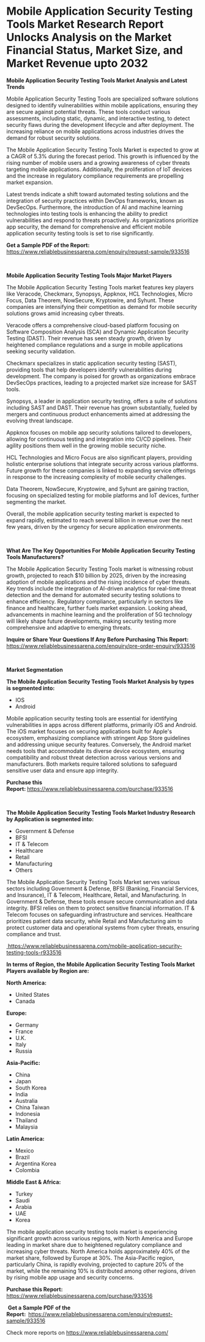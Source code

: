 <p><h1>Mobile Application Security Testing Tools Market Research Report Unlocks Analysis on the Market Financial Status, Market Size, and Market Revenue upto 2032</h1></p><p><strong>Mobile Application Security Testing Tools Market Analysis and Latest Trends</strong></p>
<p><p>Mobile Application Security Testing Tools are specialized software solutions designed to identify vulnerabilities within mobile applications, ensuring they are secure against potential threats. These tools conduct various assessments, including static, dynamic, and interactive testing, to detect security flaws during the development lifecycle and after deployment. The increasing reliance on mobile applications across industries drives the demand for robust security solutions.</p><p>The Mobile Application Security Testing Tools Market is expected to grow at a CAGR of 5.3% during the forecast period. This growth is influenced by the rising number of mobile users and a growing awareness of cyber threats targeting mobile applications. Additionally, the proliferation of IoT devices and the increase in regulatory compliance requirements are propelling market expansion. </p><p>Latest trends indicate a shift toward automated testing solutions and the integration of security practices within DevOps frameworks, known as DevSecOps. Furthermore, the introduction of AI and machine learning technologies into testing tools is enhancing the ability to predict vulnerabilities and respond to threats proactively. As organizations prioritize app security, the demand for comprehensive and efficient mobile application security testing tools is set to rise significantly.</p></p>
<p><strong>Get a Sample PDF of the Report:&nbsp;</strong> <a href="https://www.reliablebusinessarena.com/enquiry/request-sample/933516?utm_campaign=2992&utm_medium=2&utm_source=Github&utm_content=ia&utm_term=07032025&utm_id=mobile-application-security-testing-tools">https://www.reliablebusinessarena.com/enquiry/request-sample/933516</a></p>
<p>&nbsp;</p>
<p><strong>Mobile Application Security Testing Tools Major Market Players</strong></p>
<p><p>The Mobile Application Security Testing Tools market features key players like Veracode, Checkmarx, Synopsys, Appknox, HCL Technologies, Micro Focus, Data Theorem, NowSecure, Kryptowire, and Syhunt. These companies are intensifying their competition as demand for mobile security solutions grows amid increasing cyber threats.</p><p>Veracode offers a comprehensive cloud-based platform focusing on Software Composition Analysis (SCA) and Dynamic Application Security Testing (DAST). Their revenue has seen steady growth, driven by heightened compliance regulations and a surge in mobile applications seeking security validation.</p><p>Checkmarx specializes in static application security testing (SAST), providing tools that help developers identify vulnerabilities during development. The company is poised for growth as organizations embrace DevSecOps practices, leading to a projected market size increase for SAST tools. </p><p>Synopsys, a leader in application security testing, offers a suite of solutions including SAST and DAST. Their revenue has grown substantially, fueled by mergers and continuous product enhancements aimed at addressing the evolving threat landscape.</p><p>Appknox focuses on mobile app security solutions tailored to developers, allowing for continuous testing and integration into CI/CD pipelines. Their agility positions them well in the growing mobile security niche.</p><p>HCL Technologies and Micro Focus are also significant players, providing holistic enterprise solutions that integrate security across various platforms. Future growth for these companies is linked to expanding service offerings in response to the increasing complexity of mobile security challenges.</p><p>Data Theorem, NowSecure, Kryptowire, and Syhunt are gaining traction, focusing on specialized testing for mobile platforms and IoT devices, further segmenting the market.</p><p>Overall, the mobile application security testing market is expected to expand rapidly, estimated to reach several billion in revenue over the next few years, driven by the urgency for secure application environments.</p></p>
<p>&nbsp;</p>
<p><strong>What Are The Key Opportunities For Mobile Application Security Testing Tools Manufacturers?</strong></p>
<p><p>The Mobile Application Security Testing Tools market is witnessing robust growth, projected to reach $10 billion by 2025, driven by the increasing adoption of mobile applications and the rising incidence of cyber threats. Key trends include the integration of AI-driven analytics for real-time threat detection and the demand for automated security testing solutions to enhance efficiency. Regulatory compliance, particularly in sectors like finance and healthcare, further fuels market expansion. Looking ahead, advancements in machine learning and the proliferation of 5G technology will likely shape future developments, making security testing more comprehensive and adaptive to emerging threats.</p></p>
<p><strong>Inquire or Share Your Questions If Any Before Purchasing This Report:</strong> <a href="https://www.reliablebusinessarena.com/enquiry/pre-order-enquiry/933516?utm_campaign=2992&utm_medium=2&utm_source=Github&utm_content=ia&utm_term=07032025&utm_id=mobile-application-security-testing-tools">https://www.reliablebusinessarena.com/enquiry/pre-order-enquiry/933516</a></p>
<p>&nbsp;</p>
<p><strong>Market Segmentation</strong></p>
<p><strong>The Mobile Application Security Testing Tools Market Analysis by types is segmented into:</strong></p>
<p><ul><li>IOS</li><li>Android</li></ul></p>
<p><p>Mobile application security testing tools are essential for identifying vulnerabilities in apps across different platforms, primarily iOS and Android. The iOS market focuses on securing applications built for Apple's ecosystem, emphasizing compliance with stringent App Store guidelines and addressing unique security features. Conversely, the Android market needs tools that accommodate its diverse device ecosystem, ensuring compatibility and robust threat detection across various versions and manufacturers. Both markets require tailored solutions to safeguard sensitive user data and ensure app integrity.</p></p>
<p><strong>Purchase this Report:&nbsp;</strong><a href="https://www.reliablebusinessarena.com/purchase/933516?utm_campaign=2992&utm_medium=2&utm_source=Github&utm_content=ia&utm_term=07032025&utm_id=mobile-application-security-testing-tools">https://www.reliablebusinessarena.com/purchase/933516</a></p>
<p>&nbsp;</p>
<p><strong>The Mobile Application Security Testing Tools Market Industry Research by Application is segmented into:</strong></p>
<p><ul><li>Government & Defense</li><li>BFSI</li><li>IT & Telecom</li><li>Healthcare</li><li>Retail</li><li>Manufacturing</li><li>Others</li></ul></p>
<p><p>The Mobile Application Security Testing Tools Market serves various sectors including Government & Defense, BFSI (Banking, Financial Services, and Insurance), IT & Telecom, Healthcare, Retail, and Manufacturing. In Government & Defense, these tools ensure secure communication and data integrity. BFSI relies on them to protect sensitive financial information. IT & Telecom focuses on safeguarding infrastructure and services. Healthcare prioritizes patient data security, while Retail and Manufacturing aim to protect customer data and operational systems from cyber threats, ensuring compliance and trust.</p></p>
<p><a href="https://www.reliablebusinessarena.com/mobile-application-security-testing-tools-r933516?utm_campaign=2992&utm_medium=2&utm_source=Github&utm_content=ia&utm_term=07032025&utm_id=mobile-application-security-testing-tools">&nbsp;https://www.reliablebusinessarena.com/mobile-application-security-testing-tools-r933516</a></p>
<p><strong>In terms of Region, the Mobile Application Security Testing Tools Market Players available by Region are:</strong></p>
<p>
    <p> <strong> North America: </strong>
        <ul>
            <li>United States</li>
            <li>Canada</li>
        </ul>
        </p> 
    <p> <strong> Europe: </strong>
        <ul>
            <li>Germany</li>
            <li>France</li>
            <li>U.K.</li>
            <li>Italy</li>
            <li>Russia</li>
        </ul>
        </p> 
    <p> <strong> Asia-Pacific: </strong>
        <ul>
            <li>China</li>
            <li>Japan</li>
            <li>South Korea</li>
            <li>India</li>
            <li>Australia</li>
            <li>China Taiwan</li>
            <li>Indonesia</li>
            <li>Thailand</li>
            <li>Malaysia</li>
        </ul>
        </p> 
    <p> <strong> Latin America: </strong>
        <ul>
            <li>Mexico</li>
            <li>Brazil</li>
            <li>Argentina Korea</li>
            <li>Colombia</li>
        </ul>
        </p> 
    <p> <strong> Middle East & Africa: </strong>
        <ul>
            <li>Turkey</li>
            <li>Saudi</li>
            <li>Arabia</li>
            <li>UAE</li>
            <li>Korea</li>
        </ul>
    </p>
    </p>
<p><p>The mobile application security testing tools market is experiencing significant growth across various regions, with North America and Europe leading in market share due to heightened regulatory compliance and increasing cyber threats. North America holds approximately 40% of the market share, followed by Europe at 30%. The Asia-Pacific region, particularly China, is rapidly evolving, projected to capture 20% of the market, while the remaining 10% is distributed among other regions, driven by rising mobile app usage and security concerns.</p></p>
<p><strong>Purchase this Report: </strong><a href="https://www.reliablebusinessarena.com/purchase/933516?utm_campaign=2992&utm_medium=2&utm_source=Github&utm_content=ia&utm_term=07032025&utm_id=mobile-application-security-testing-tools">https://www.reliablebusinessarena.com/purchase/933516</a></p>
<p>&nbsp;<strong>Get a Sample PDF of the Report:&nbsp;&nbsp;</strong><a href="https://www.reliablebusinessarena.com/enquiry/request-sample/933516?utm_campaign=2992&utm_medium=2&utm_source=Github&utm_content=ia&utm_term=07032025&utm_id=mobile-application-security-testing-tools">https://www.reliablebusinessarena.com/enquiry/request-sample/933516</a></p>
<p><strong></strong></p>
<p>Check more reports on <a href="https://www.reliablebusinessarena.com/?utm_campaign=2992&utm_medium=2&utm_source=Github&utm_content=ia&utm_term=07032025&utm_id=mobile-application-security-testing-tools">https://www.reliablebusinessarena.com/</a></p>